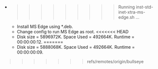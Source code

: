 * >>>>>>>>> Running inst-std-inet-xtra-ms-edge.sh ...
  * Install MS Edge using *.deb.
  * Change config to run MS Edge as root.
<<<<<<< HEAD
  * Disk size = 5896972K. Space Used = 492664K. Runtime = 00:00:00:12.
=======
  * Disk size = 5888068K. Space Used = 492664K. Runtime = 00:00:00:09.
>>>>>>> refs/remotes/origin/bullseye
